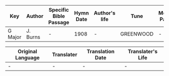 Key | Author   | Specific Bible Passage     |Hymn Date |Author's life |Tune |Metrical Pattern   |Composer/Source
-- | --------- | ---------------------------|----------|--------------|-----|-------------------|-------------  
G Major |J. Burns |- |1908 |- |GREENWOOD |- |J. E. Sweetser

Original Language | Translater | Translation Date   | Translater's Life  
----------------- | --------- | --------------------|-------------     
\- |- |- |-
